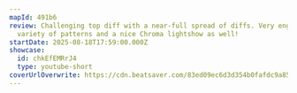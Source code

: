 ```yaml
---
mapId: 491b6
review: Challenging top diff with a near-full spread of diffs. Very engaging
  variety of patterns and a nice Chroma lightshow as well!
startDate: 2025-08-18T17:59:00.000Z
showcase:
  id: chkEfEMRrJ4
  type: youtube-short
coverUrlOverwrite: https://cdn.beatsaver.com/83ed09ec6d3d354b0fafdc9a855f7512ecbc9481.jpg
---
```


